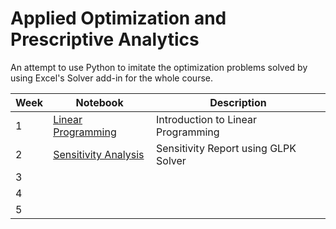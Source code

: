# Applied Optimization and Prescriptive Analytics
An attempt to use Python to imitate the optimization problems solved by using Excel's Solver add-in for the whole course.


| Week | Notebook | Description |
|---|---|---|
| 1 | [Linear Programming](./01%20Linear%20Programming.ipynb) | Introduction to Linear Programming |
| 2 | [Sensitivity Analysis](./02%20Sensitivity%20Analysis.ipynb) | Sensitivity Report using GLPK Solver |
| 3 | | |
| 4 | | |
| 5 | | |
